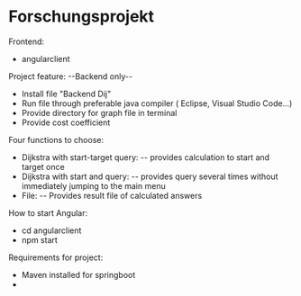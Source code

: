 # Forschungsprojekt
Frontend:
 - angularclient


Project feature:
  --Backend only-- 
  - Install file "Backend Dij"
  - Run file through preferable java compiler ( Eclipse, Visual Studio Code...)
  - Provide directory for graph file in terminal
  - Provide cost coefficient

Four functions to choose:
  - Dijkstra with start-target query:
    -- provides calculation to start and target once
  - Dijkstra with start and query:
  -- provides query several times without immediately jumping to the main menu
  - File: 
  -- Provides result file of calculated answers

How to start Angular:
  - cd angularclient
  - npm start

Requirements for project:
- Maven installed for springboot
- 
